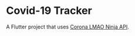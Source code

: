 # Covid-19 Tracker

A Flutter project that uses [Corona LMAO Ninja API](https://corona.lmao.ninja/v2/all).
